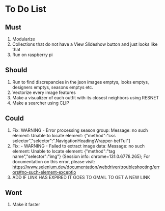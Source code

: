 # To Do List

## Must

1. Modularize
2. Collections that do not have a View Slideshow button and just looks like that
3. Run on raspberry pi

## Should

1. Run to find discrepancies in the json images emptys, looks emptys, designers emptys, seasons emptys etc.
2. Vectorize every image features
3. Make a visualizer of each outfit with its closest neighbors using RESNET
4. Make a searcher using CLIP

## Could

1. Fix: WARNING - Error processing season group: Message: no such element: Unable to locate element: {"method":"css selector","selector":".NavigationHeadingWrapper-befTuI"}
2. Fix: - WARNING - Failed to extract image data: Message: no such element: Unable to locate element: {"method":"tag name","selector":"img"}
  (Session info: chrome=131.0.6778.265); For documentation on this error, please visit: <https://www.selenium.dev/documentation/webdriver/troubleshooting/errors#no-such-element-exceptio>
3. ADD IF LINK HAS EXPIRED IT GOES TO GMAIL TO GET A NEW LINK

## Wont

1. Make it faster
